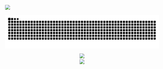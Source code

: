 ![](https://readme-typing-svg.demolab.com?font=Fira+Code&pause=1000&width=435&lines=Hi+there+is+chronicle12345/undercat👋)

![](https://raw.githubusercontent.com/chronicle12345/chronicle12345/refs/heads/output/github-contribution-grid-snake.svg)

<div align="center"><img width="800" src="https://github-readme-activity-graph.vercel.app/graph?username=chronicle12345&theme=github-compact&hide_border=true&area=true" /></div>


<div align="center">
<!--   <img width="400" src="https://github-readme-stats.vercel.app/api?username=chronicle12345&theme=transparent&include_all_commits=true&show_icons=true&hide_border=true" /> -->
  <img height="137px" src="https://github-readme-stats.vercel.app/api?username=chronicle12345&hide_title=true&hide_border=true&show_icons=trueline_height=21&text_color=000&icon_color=000&bg_color=0,ea6161,ffc64d,fffc4d,52fa5a&theme=graywhite" />
<!--   <img src="https://github-readme-stats.vercel.app/api/top-langs/?username=chronicle12345&hide_title=true&hide_border=true&layout=compact&langs_count=6&text_color=000&icon_color=fff&bg_color=0,52fa5a,4dfcff,c64dff&theme=graywhite" />  -->
</div>

